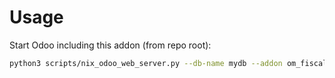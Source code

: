 # Usage

Start Odoo including this addon (from repo root):

```bash
python3 scripts/nix_odoo_web_server.py --db-name mydb --addon om_fiscal_year
```
